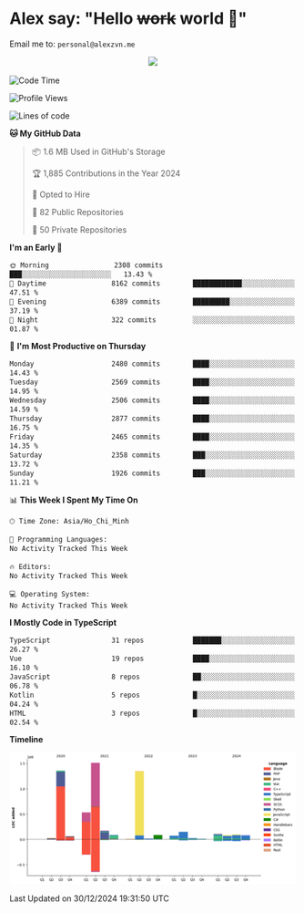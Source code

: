 # Alex say: "Hello ~~work~~ world 🐾"
Email me to: `personal@alexzvn.me`


<p align=center>
  <a href="https://skillicons.dev">
    <img src="https://skillicons.dev/icons?i=ts,js,php,nodejs,bun,vue,nuxt,react,svelte,tauri,laravel,rust,mongodb,docker,electron,redis,rabbitmq,tailwind,git,cloudflare,elysia,mysql,nginx,rollupjs,sentry,ubuntu,yarn,html,css,vite" />
  </a>
</p>

<!--START_SECTION:waka-->
![Code Time](http://img.shields.io/badge/Code%20Time-1%2C066%20hrs%2055%20mins-blue)

![Profile Views](http://img.shields.io/badge/Profile%20Views-1-blue)

![Lines of code](https://img.shields.io/badge/From%20Hello%20World%20I%27ve%20Written-5.8%20million%20lines%20of%20code-blue)

**🐱 My GitHub Data** 

> 📦 1.6 MB Used in GitHub's Storage 
 > 
> 🏆 1,885 Contributions in the Year 2024
 > 
> 💼 Opted to Hire
 > 
> 📜 82 Public Repositories 
 > 
> 🔑 50 Private Repositories 
 > 
**I'm an Early 🐤** 

```text
🌞 Morning                2308 commits        ███░░░░░░░░░░░░░░░░░░░░░░   13.43 % 
🌆 Daytime                8162 commits        ████████████░░░░░░░░░░░░░   47.51 % 
🌃 Evening                6389 commits        █████████░░░░░░░░░░░░░░░░   37.19 % 
🌙 Night                  322 commits         ░░░░░░░░░░░░░░░░░░░░░░░░░   01.87 % 
```
📅 **I'm Most Productive on Thursday** 

```text
Monday                   2480 commits        ████░░░░░░░░░░░░░░░░░░░░░   14.43 % 
Tuesday                  2569 commits        ████░░░░░░░░░░░░░░░░░░░░░   14.95 % 
Wednesday                2506 commits        ████░░░░░░░░░░░░░░░░░░░░░   14.59 % 
Thursday                 2877 commits        ████░░░░░░░░░░░░░░░░░░░░░   16.75 % 
Friday                   2465 commits        ████░░░░░░░░░░░░░░░░░░░░░   14.35 % 
Saturday                 2358 commits        ███░░░░░░░░░░░░░░░░░░░░░░   13.72 % 
Sunday                   1926 commits        ███░░░░░░░░░░░░░░░░░░░░░░   11.21 % 
```


📊 **This Week I Spent My Time On** 

```text
🕑︎ Time Zone: Asia/Ho_Chi_Minh

💬 Programming Languages: 
No Activity Tracked This Week

🔥 Editors: 
No Activity Tracked This Week

💻 Operating System: 
No Activity Tracked This Week
```

**I Mostly Code in TypeScript** 

```text
TypeScript               31 repos            ███████░░░░░░░░░░░░░░░░░░   26.27 % 
Vue                      19 repos            ████░░░░░░░░░░░░░░░░░░░░░   16.10 % 
JavaScript               8 repos             ██░░░░░░░░░░░░░░░░░░░░░░░   06.78 % 
Kotlin                   5 repos             █░░░░░░░░░░░░░░░░░░░░░░░░   04.24 % 
HTML                     3 repos             █░░░░░░░░░░░░░░░░░░░░░░░░   02.54 % 
```



**Timeline**

![Lines of Code chart](https://raw.githubusercontent.com/alexzvn/alexzvn/main/assets/bar_graph.png)


 Last Updated on 30/12/2024 19:31:50 UTC
<!--END_SECTION:waka-->
